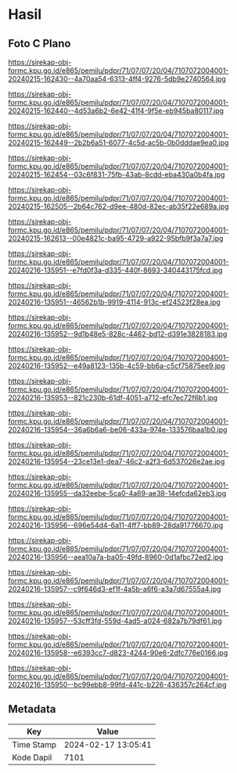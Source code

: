 # Hasil

## Foto C Plano

https://sirekap-obj-formc.kpu.go.id/e865/pemilu/pdpr/71/07/07/20/04/7107072004001-20240215-162430--4a70aa54-6313-4ff4-9276-5db9e2740564.jpg

https://sirekap-obj-formc.kpu.go.id/e865/pemilu/pdpr/71/07/07/20/04/7107072004001-20240215-162440--4d53a6b2-6e42-41f4-9f5e-eb945ba80117.jpg

https://sirekap-obj-formc.kpu.go.id/e865/pemilu/pdpr/71/07/07/20/04/7107072004001-20240215-162449--2b2b6a51-6077-4c5d-ac5b-0b0dddae9ea0.jpg

https://sirekap-obj-formc.kpu.go.id/e865/pemilu/pdpr/71/07/07/20/04/7107072004001-20240215-162454--03c6f831-75fb-43ab-8cdd-eba430a0b4fa.jpg

https://sirekap-obj-formc.kpu.go.id/e865/pemilu/pdpr/71/07/07/20/04/7107072004001-20240215-162505--2b64c762-d9ee-480d-82ec-ab35f22e689a.jpg

https://sirekap-obj-formc.kpu.go.id/e865/pemilu/pdpr/71/07/07/20/04/7107072004001-20240215-162613--00e4821c-ba95-4729-a922-95bfb9f3a7a7.jpg

https://sirekap-obj-formc.kpu.go.id/e865/pemilu/pdpr/71/07/07/20/04/7107072004001-20240216-135951--e7fd0f3a-d335-440f-8693-340443175fcd.jpg

https://sirekap-obj-formc.kpu.go.id/e865/pemilu/pdpr/71/07/07/20/04/7107072004001-20240216-135951--46562b1b-9919-4114-913c-ef24523f28ea.jpg

https://sirekap-obj-formc.kpu.go.id/e865/pemilu/pdpr/71/07/07/20/04/7107072004001-20240216-135952--9d1b48e5-828c-4462-bd12-d391e3828183.jpg

https://sirekap-obj-formc.kpu.go.id/e865/pemilu/pdpr/71/07/07/20/04/7107072004001-20240216-135952--e49a8123-135b-4c59-bb6a-c5cf75875ee9.jpg

https://sirekap-obj-formc.kpu.go.id/e865/pemilu/pdpr/71/07/07/20/04/7107072004001-20240216-135953--821c230b-61df-4051-a712-efc7ec72f6b1.jpg

https://sirekap-obj-formc.kpu.go.id/e865/pemilu/pdpr/71/07/07/20/04/7107072004001-20240216-135954--36a6b6a6-be06-433a-974e-133576baa1b0.jpg

https://sirekap-obj-formc.kpu.go.id/e865/pemilu/pdpr/71/07/07/20/04/7107072004001-20240216-135954--23ce13e1-dea7-46c2-a2f3-6d537026e2ae.jpg

https://sirekap-obj-formc.kpu.go.id/e865/pemilu/pdpr/71/07/07/20/04/7107072004001-20240216-135955--da32eebe-5ca0-4a69-ae38-14efcda62eb3.jpg

https://sirekap-obj-formc.kpu.go.id/e865/pemilu/pdpr/71/07/07/20/04/7107072004001-20240216-135956--696e54d4-6a11-4ff7-bb89-28da91776670.jpg

https://sirekap-obj-formc.kpu.go.id/e865/pemilu/pdpr/71/07/07/20/04/7107072004001-20240216-135956--aea10a7a-ba05-49fd-8960-0d1afbc72ed2.jpg

https://sirekap-obj-formc.kpu.go.id/e865/pemilu/pdpr/71/07/07/20/04/7107072004001-20240216-135957--c9f646d3-ef1f-4a5b-a6f6-a3a7d67555a4.jpg

https://sirekap-obj-formc.kpu.go.id/e865/pemilu/pdpr/71/07/07/20/04/7107072004001-20240216-135957--53cff3fd-559d-4ad5-a024-682a7b79df61.jpg

https://sirekap-obj-formc.kpu.go.id/e865/pemilu/pdpr/71/07/07/20/04/7107072004001-20240216-135958--e6393cc7-d823-4244-90e6-2dfc776e0166.jpg

https://sirekap-obj-formc.kpu.go.id/e865/pemilu/pdpr/71/07/07/20/04/7107072004001-20240216-135950--bc99ebb8-99fd-441c-b226-436357c264cf.jpg


## Metadata

| Key        | Value               |
| ---------- | ------------------- |
| Time Stamp | 2024-02-17 13:05:41 |
| Kode Dapil | 7101                |



